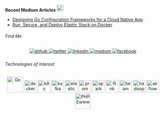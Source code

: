 <b>Recent Medium Articles   </b><img height="22" width="22" src="https://user-images.githubusercontent.com/16992394/92544219-b0277180-f24d-11ea-95c8-78321e708aeb.png">  <img/>

<!-- BLOG-POST-LIST:START -->
- [Designing Go Configuration Frameworks for a Cloud Native App](https://medium.com/better-programming/designing-cloud-native-configuration-framework-eefb0b3793cb?source=rss-43e8644100ea------2)
- [Run, Secure, and Deploy Elastic Stack on Docker](https://towardsdatascience.com/running-securing-and-deploying-elastic-stack-on-docker-f1a8ebf1dc5b?source=rss-43e8644100ea------2)
<!-- BLOG-POST-LIST:END -->

<h6>Find Me</h6>
<div align="center">
<a href="https://github.com/sherifabdlnaby" target="_blank">
<img src=https://img.shields.io/badge/github-%2324292e.svg?&style=for-the-badge&logo=github&logoColor=white alt=github style="margin-bottom: 5px;" />
</a>
<a href="https://twitter.com/sherifabdlnaby" target="_blank">
<img src=https://img.shields.io/badge/twitter-%2300acee.svg?&style=for-the-badge&logo=twitter&logoColor=white alt=twitter style="margin-bottom: 5px;" />
</a>
<a href="https://linkedin.com/in/sherifabdlnaby" target="_blank">
<img src=https://img.shields.io/badge/linkedin-%231E77B5.svg?&style=for-the-badge&logo=linkedin&logoColor=white alt=linkedin style="margin-bottom: 5px;" />
</a>
<a href="https://medium.com/sherifabdlnaby" target="_blank">
<img src=https://img.shields.io/badge/medium-%23292929.svg?&style=for-the-badge&logo=medium&logoColor=white alt=medium style="margin-bottom: 5px;" />
</a>
<a href="https://www.facebook.com/sherifabdlnaby" target="_blank">
<img src=https://img.shields.io/badge/facebook-%232E87FB.svg?&style=for-the-badge&logo=facebook&logoColor=white alt=facebook style="margin-bottom: 5px;" />
</a>  
</div>  

<tr><td valign="top" width="10%"></td><td valign="top" width="80%">
 
<h6>Technologies of Interest</h6>
<div align="center">
    <img src="https://user-images.githubusercontent.com/16992394/92542314-be26c380-f248-11ea-8e31-857131d4fdfa.png" alt="Go" width="52" />
    <img src="https://user-images.githubusercontent.com/16992394/92542332-c41ca480-f248-11ea-879d-5418ebe986cf.png" alt="docker" width="40" />
    <img src="https://user-images.githubusercontent.com/16992394/92542317-bf57f080-f248-11ea-9ba0-810c46772644.png" alt="k8s" width="40" />
    <img src="https://user-images.githubusercontent.com/16992394/92542318-bff08700-f248-11ea-845b-83fcda95a190.png" alt="kafka" width="40" />
    <img src="https://user-images.githubusercontent.com/16992394/92542316-bf57f080-f248-11ea-951f-27f6c8041b6f.png" alt="elastic" width="40" />
    <img src="https://user-images.githubusercontent.com/16992394/92542322-c121b400-f248-11ea-8c57-f8ea1ecba49d.png" alt="prom" width="40" />
    <img src="https://user-images.githubusercontent.com/16992394/92542319-c0891d80-f248-11ea-936b-99fd78e2db16.png" alt="spark" width="40" />
    <img src="https://user-images.githubusercontent.com/16992394/92542321-c121b400-f248-11ea-81a4-522c9bb113cb.png" alt="flink" width="40" />
    <img src="https://user-images.githubusercontent.com/16992394/92542855-3a6dd680-f24a-11ea-8183-31245439728f.png" alt="beam" width="40" />
    <img src="https://user-images.githubusercontent.com/16992394/92542323-c1ba4a80-f248-11ea-9917-0e00a9f6781d.png" alt="hadoop" width="40" />
    <img src="https://user-images.githubusercontent.com/16992394/92542325-c252e100-f248-11ea-843a-caea166ca2a7.png" alt="airflow" width="40" />
    <img src="https://user-images.githubusercontent.com/16992394/92542666-a8fe6480-f249-11ea-8479-aaeebd3720ee.png" alt="PHP Ewww" width="50" />
</div></td><td valign="top" width="10%"></td></tr>
